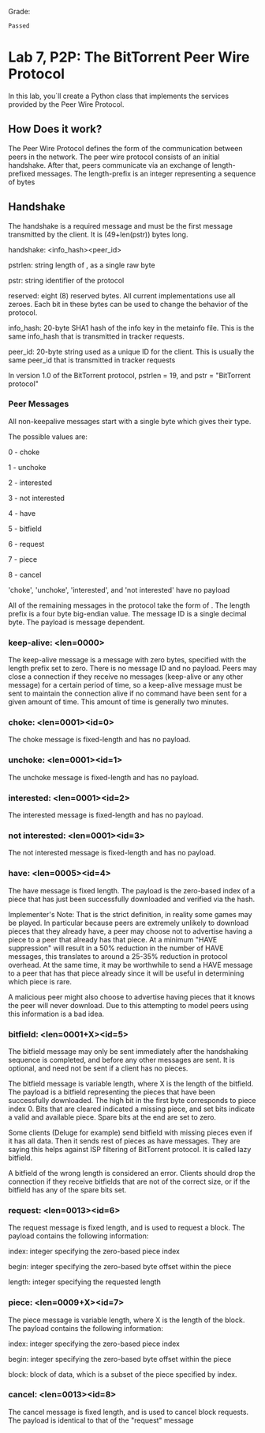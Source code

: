 Grade:
```
Passed
```

# Lab 7, P2P: The BitTorrent Peer Wire Protocol 
In this lab, you´ll create a Python class that implements the services provided by the Peer Wire Protocol. 

## How Does it work?

The Peer Wire Protocol defines the form of the communication between peers in the network. The peer wire protocol consists of an initial handshake. After that, peers communicate via an exchange of length-prefixed messages. The length-prefix is an integer representing a sequence of bytes

## Handshake

The handshake is a required message and must be the first message transmitted by the client. It is (49+len(pstr)) bytes long.

handshake: <pstrlen><pstr><reserved><info_hash><peer_id>

pstrlen: string length of <pstr>, as a single raw byte
  
pstr: string identifier of the protocol

reserved: eight (8) reserved bytes. All current implementations use all zeroes. Each bit in these bytes can be used to change the behavior of the protocol. 

info_hash: 20-byte SHA1 hash of the info key in the metainfo file. This is the same info_hash that is transmitted in tracker requests.

peer_id: 20-byte string used as a unique ID for the client. This is usually the same peer_id that is transmitted in tracker requests 

In version 1.0 of the BitTorrent protocol, pstrlen = 19, and pstr = "BitTorrent protocol"

### Peer Messages

All non-keepalive messages start with a single byte which gives their type.

The possible values are:

0 - choke

1 - unchoke

2 - interested

3 - not interested

4 - have

5 - bitfield

6 - request

7 - piece

8 - cancel

'choke', 'unchoke', 'interested', and 'not interested' have no payload

All of the remaining messages in the protocol take the form of <length prefix><message ID><payload>. The length prefix is a four byte big-endian value. The message ID is a single decimal byte. The payload is message dependent.

### keep-alive: <len=0000>
The keep-alive message is a message with zero bytes, specified with the length prefix set to zero. There is no message ID and no payload. Peers may close a connection if they receive no messages (keep-alive or any other message) for a certain period of time, so a keep-alive message must be sent to maintain the connection alive if no command have been sent for a given amount of time. This amount of time is generally two minutes.

### choke: <len=0001><id=0>
The choke message is fixed-length and has no payload.

### unchoke: <len=0001><id=1>
The unchoke message is fixed-length and has no payload.

### interested: <len=0001><id=2>
The interested message is fixed-length and has no payload.

### not interested: <len=0001><id=3>
The not interested message is fixed-length and has no payload.

### have: <len=0005><id=4><piece index>
The have message is fixed length. The payload is the zero-based index of a piece that has just been successfully downloaded and verified via the hash.

Implementer's Note: That is the strict definition, in reality some games may be played. In particular because peers are extremely unlikely to download pieces that they already have, a peer may choose not to advertise having a piece to a peer that already has that piece. At a minimum "HAVE suppression" will result in a 50% reduction in the number of HAVE messages, this translates to around a 25-35% reduction in protocol overhead. At the same time, it may be worthwhile to send a HAVE message to a peer that has that piece already since it will be useful in determining which piece is rare.

A malicious peer might also choose to advertise having pieces that it knows the peer will never download. Due to this attempting to model peers using this information is a bad idea.

### bitfield: <len=0001+X><id=5><bitfield>
The bitfield message may only be sent immediately after the handshaking sequence is completed, and before any other messages are sent. It is optional, and need not be sent if a client has no pieces.

The bitfield message is variable length, where X is the length of the bitfield. The payload is a bitfield representing the pieces that have been successfully downloaded. The high bit in the first byte corresponds to piece index 0. Bits that are cleared indicated a missing piece, and set bits indicate a valid and available piece. Spare bits at the end are set to zero.

Some clients (Deluge for example) send bitfield with missing pieces even if it has all data. Then it sends rest of pieces as have messages. They are saying this helps against ISP filtering of BitTorrent protocol. It is called lazy bitfield.

A bitfield of the wrong length is considered an error. Clients should drop the connection if they receive bitfields that are not of the correct size, or if the bitfield has any of the spare bits set.

### request: <len=0013><id=6><index><begin><length>
The request message is fixed length, and is used to request a block. The payload contains the following information:

index: integer specifying the zero-based piece index

begin: integer specifying the zero-based byte offset within the piece

length: integer specifying the requested length

### piece: <len=0009+X><id=7><index><begin><block>
The piece message is variable length, where X is the length of the block. The payload contains the following information:

index: integer specifying the zero-based piece index

begin: integer specifying the zero-based byte offset within the piece

block: block of data, which is a subset of the piece specified by index.

### cancel: <len=0013><id=8><index><begin><length>
The cancel message is fixed length, and is used to cancel block requests. The payload is identical to that of the "request" message
